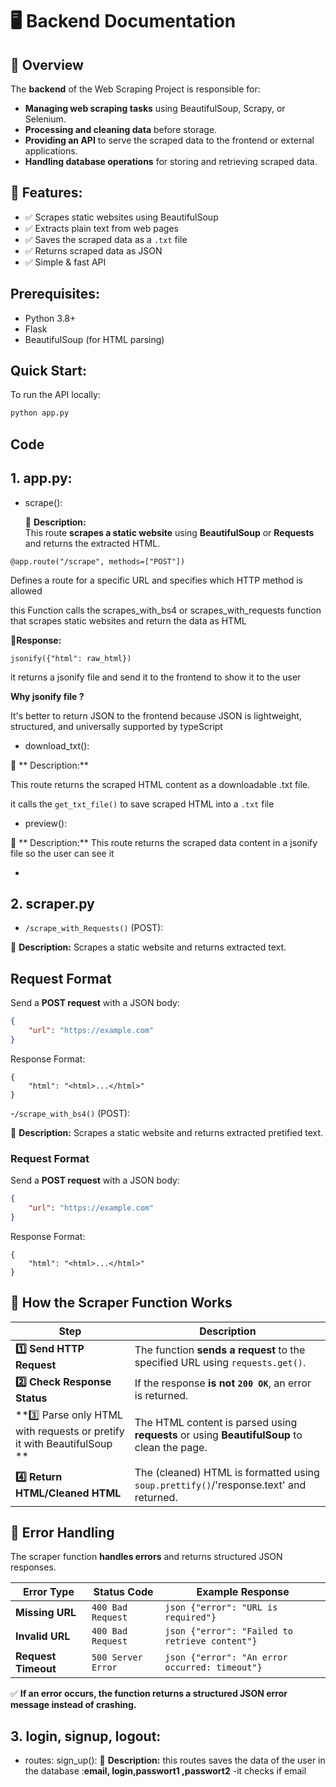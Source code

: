 # 🖥️ Backend Documentation


## 🚀 Overview
The **backend** of the Web Scraping Project is responsible for:
- **Managing web scraping tasks** using BeautifulSoup, Scrapy, or Selenium.
- **Processing and cleaning data** before storage.
- **Providing an API** to serve the scraped data to the frontend or external applications.
- **Handling database operations** for storing and retrieving scraped data.

## 📌 Features:
- ✅ Scrapes static websites using BeautifulSoup  
- ✅ Extracts plain text from web pages  
- ✅ Saves the scraped data as a `.txt` file  
- ✅ Returns scraped data as JSON  
- ✅ Simple & fast API 

## Prerequisites:
- Python 3.8+
- Flask
- BeautifulSoup (for HTML parsing)

## Quick Start:
To run the API locally:
```bash
python app.py
```

## Code


##     1. app.py:
- scrape():

    📌 **Description:**  
This route **scrapes a static website** using **BeautifulSoup** or **Requests** and returns the extracted HTML.

```
@app.route("/scrape", methods=["POST"]) 
```
Defines a route for a specific URL and specifies which HTTP method is allowed

this Function calls the scrapes_with_bs4 or scrapes_with_requests function that scrapes static websites and return the data as HTML

📌**Response:**

```
jsonify({"html": raw_html})
```
it returns a jsonify file and send it to the frontend to show it to the user


**Why jsonify file ?** 

It's better to return JSON to the frontend because JSON is lightweight, structured, and universally supported by typeScript

- download_txt():

📌 ** Description:**

   This route returns the scraped HTML content as a downloadable .txt file.

   it calls the `get_txt_file()` to save scraped HTML into a `.txt` file
 
- preview():

📌 ** Description:**
   This route returns the scraped data content in a jsonify file so the user can see it 

-
## 2. scraper.py 
- `/scrape_with_Requests()` (POST):

📌 **Description:** 
Scrapes a static website and returns extracted text.

##    **Request Format**
Send a **POST request** with a JSON body:
```json
{
    "url": "https://example.com"
}
```
Response Format:
```
{
    "html": "<html>...</html>"
}
```

-`/scrape_with_bs4()` (POST):

📌 **Description:** 
Scrapes a static website and returns extracted pretified text.

### **Request Format**
Send a **POST request** with a JSON body:
```json
{
    "url": "https://example.com"
}
```
Response Format:
```
{
    "html": "<html>...</html>"
}
```

## 📌 How the Scraper Function Works

| Step | Description |
|------|-------------|
| **1️⃣ Send HTTP Request** | The function **sends a request** to the specified URL using `requests.get()`. |
| **2️⃣ Check Response Status** | If the response **is not `200 OK`**, an error is returned. |
| **3️⃣ Parse only HTML with requests or pretify it with BeautifulSoup ** | The HTML content is parsed using **requests** or using **BeautifulSoup** to clean the page. |
| **4️⃣ Return HTML/Cleaned HTML** | The (cleaned) HTML is formatted using `soup.prettify()`/'response.text' and returned. |


## 📌 Error Handling

The scraper function **handles errors** and returns structured JSON responses.

| Error Type       | Status Code       | Example Response                           |
|-----------------|------------------|-------------------------------------------|
| **Missing URL**  | `400 Bad Request` | ```json {"error": "URL is required"}``` |
| **Invalid URL**  | `400 Bad Request` | ```json {"error": "Failed to retrieve content"}``` |
| **Request Timeout** | `500 Server Error` | ```json {"error": "An error occurred: timeout"}``` |

✅ **If an error occurs, the function returns a structured JSON error message instead of crashing.**


##     3. login, signup, logout:
- routes:
    sign_up():
        📌 **Description:**
        this routes saves the data of the user in the database :**email, login,passwort1 ,passwort2**
        -it checks if email 



